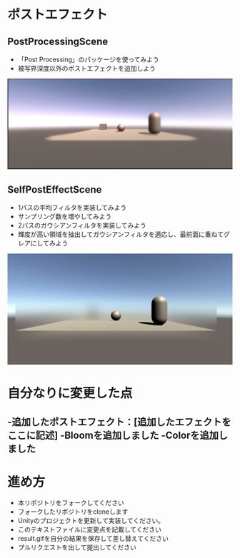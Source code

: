 # ポストエフェクト

## PostProcessingScene
* 「Post Processing」のパッケージを使ってみよう
* 被写界深度以外のポストエフェクトを追加しよう

![結果画像](result1_after.png)


## SelfPostEffectScene
* 1パスの平均フィルタを実装してみよう
* サンプリング数を増やしてみよう
* 2パスのガウシアンフィルタを実装してみよう
* 輝度が高い領域を抽出してガウシアンフィルタを適応し、最前面に重ねてグレアにしてみよう

![結果画像](result2_after.png)

# 自分なりに変更した点

-追加したポストエフェクト：[追加したエフェクトをここに記述]
-Bloomを追加しました
-Colorを追加しました
-

# 進め方

- 本リポジトリをフォークしてください
- フォークしたリポジトリをcloneします
- Unityのプロジェクトを更新して実装してください。
- このテキストファイルに変更点を記載してください
- result.gifを自分の結果を保存して差し替えてください
- プルリクエストを出して提出してください

